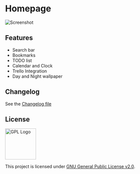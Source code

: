 # Homepage

![Screenshot](https://i.imgur.com/OwSCaSf.png)

## Features

- Search bar
- Bookmarks
- TODO list
- Calendar and Clock
- Trello Integration
- Day and Night wallpaper

## Changelog

See the [Changelog file](./CHANGELOG.md)

## License

<img src="https://i.imgur.com/AuQQfiB.png" alt="GPL Logo" height="100px" />

This project is licensed under [GNU General Public License v2.0](./LICENSE).
